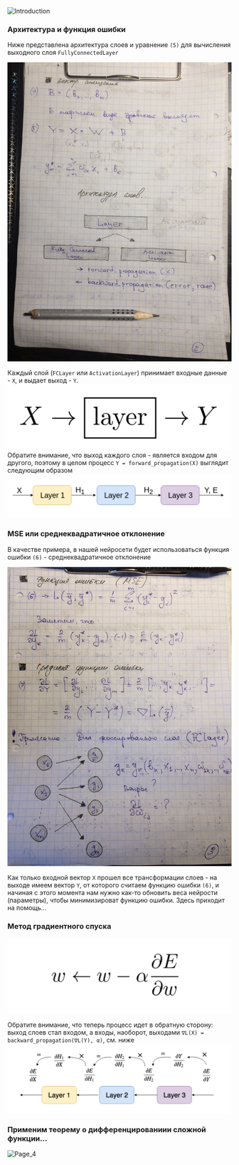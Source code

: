 ![Introduction](https://drive.google.com/open?id=171w5X4ZeVjrV8H7PEkhxr2lGP0ZQ01az)

### Архитектура и функция ошибки
Ниже представлена архитектура слоев и уравнение `(5)` для вычисления выходного слоя `FullyConnectedLayer`

![Page_2](./images/2.JPG)

Каждый слой (`FCLayer` или `ActivationLayer`) принимает входные данные - `X`, и выдает выход - `Y`.
![forard_propagation](./images/forward_propagation.png)
Обратите внимание, что выход каждого слоя - является входом для другого, поэтому в целом процесс `Y = forward_propagation(X)`
выглядит следующим образом
![sequential_forward_propagation](./images/sequential_forward_propagation.png)


### MSE или среднеквадратичное отклонение
В качестве примера, в нашей нейросети будет использоваться функция ошибки `(6)` - среднеквадратичное отклонение

![Page_3](./images/3.JPG)

Как только входной вектор `X` прошел все трансформации слоев - на выходе имеем вектор `Y`,
от которого считаем функцию ошибки `(6)`, и начиная с этого момента нам нужно как-то обновить веса нейрости (параметры), чтобы
минимизироват функцию ошибки. Здесь приходит на помощь...
### Метод градиентного спуска

![gradient_descent](./images/gradient_descent.png)

Обратите внимание, что теперь процесс идет в обратную сторону: выход слоев стал входом, а входы, наоборот, выходами
`∇L(X) = backward_propagation(∇L(Y), α)`, см. ниже
![sequential_backward_propagation](./images/sequential_backward_propagation.png)

### Применим теорему о дифференцированиии сложной функции...

![Page_4](https://drive.google.com/open?id=1Y_2bv9PKah87BBg94lDjafW6aSUpcFD_)